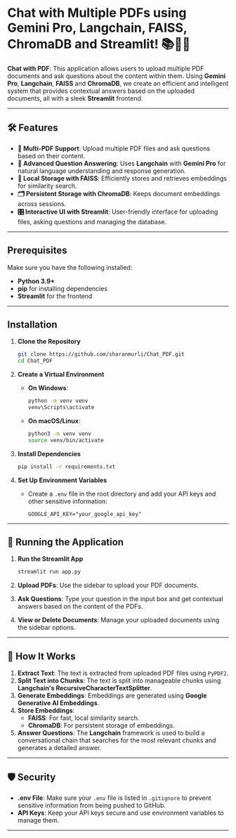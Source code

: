 # Chat with Multiple PDFs using Gemini Pro, Langchain, FAISS, ChromaDB and Streamlit! 📚🤖✨

**Chat with PDF**: This application allows users to upload multiple PDF documents and ask questions about the content within them. Using **Gemini Pro**, **Langchain**, **FAISS** and **ChromaDB**, we create an efficient and intelligent system that provides contextual answers based on the uploaded documents, all with a sleek **Streamlit** frontend.

---

## 🛠️ Features
- **📄 Multi-PDF Support**: Upload multiple PDF files and ask questions based on their content.
- **🧠 Advanced Question Answering**: Uses **Langchain** with **Gemini Pro** for natural language understanding and response generation.
- **💾 Local Storage with FAISS**: Efficiently stores and retrieves embeddings for similarity search.
- **🗂️ Persistent Storage with ChromaDB**: Keeps document embeddings across sessions.
- **🎛️ Interactive UI with Streamlit**: User-friendly interface for uploading files, asking questions and managing the database.

---

## Prerequisites
Make sure you have the following installed:
- **Python 3.9+**
- **pip** for installing dependencies
- **Streamlit** for the frontend

---

## Installation

1. **Clone the Repository**
   ```bash
   git clone https://github.com/sharanmurli/Chat_PDF.git
   cd Chat_PDF
   ```

2. **Create a Virtual Environment**
   - **On Windows**:
     ```bash
     python -m venv venv
     venv\Scripts\activate
     ```
   - **On macOS/Linux**:
     ```bash
     python3 -m venv venv
     source venv/bin/activate
     ```

3. **Install Dependencies**
   ```bash
   pip install -r requirements.txt
   ```

4. **Set Up Environment Variables**
   - Create a `.env` file in the root directory and add your API keys and other sensitive information:
     ```
     GOOGLE_API_KEY="your_google_api_key"
     ```

---

## 🚀 Running the Application

1. **Run the Streamlit App**
   ```bash
   streamlit run app.py
   ```

2. **Upload PDFs**: Use the sidebar to upload your PDF documents.
3. **Ask Questions**: Type your question in the input box and get contextual answers based on the content of the PDFs.
4. **View or Delete Documents**: Manage your uploaded documents using the sidebar options.

---

## 🔧 How It Works
1. **Extract Text**: The text is extracted from uploaded PDF files using `PyPDF2`.
2. **Split Text into Chunks**: The text is split into manageable chunks using **Langchain's RecursiveCharacterTextSplitter**.
3. **Generate Embeddings**: Embeddings are generated using **Google Generative AI Embeddings**.
4. **Store Embeddings**: 
   - **FAISS**: For fast, local similarity search.
   - **ChromaDB**: For persistent storage of embeddings.
5. **Answer Questions**: The **Langchain** framework is used to build a conversational chain that searches for the most relevant chunks and generates a detailed answer.

---

## 🛡️ Security
- **.env File**: Make sure your `.env` file is listed in `.gitignore` to prevent sensitive information from being pushed to GitHub.
- **API Keys**: Keep your API keys secure and use environment variables to manage them.

---

